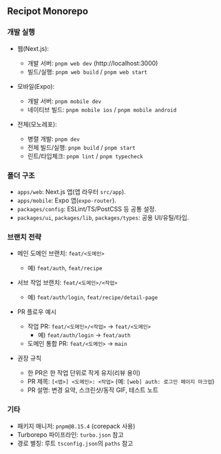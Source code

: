 ## Recipot Monorepo

### 개발 실행

- 웹(Next.js):
  - 개발 서버: `pnpm web dev` (http://localhost:3000)
  - 빌드/실행: `pnpm web build` / `pnpm web start`

- 모바일(Expo):
  - 개발 서버: `pnpm mobile dev`
  - 네이티브 빌드: `pnpm mobile ios` / `pnpm mobile android`

- 전체(모노레포):
  - 병렬 개발: `pnpm dev`
  - 전체 빌드/실행: `pnpm build` / `pnpm start`
  - 린트/타입체크: `pnpm lint` / `pnpm typecheck`

### 폴더 구조

- `apps/web`: Next.js 앱(앱 라우터 `src/app`).
- `apps/mobile`: Expo 앱(`expo-router`).
- `packages/config`: ESLint/TS/PostCSS 등 공통 설정.
- `packages/ui`, `packages/lib`, `packages/types`: 공용 UI/유틸/타입.

### 브랜치 전략

- 메인 도메인 브랜치: `feat/<도메인>`
  - 예) `feat/auth`, `feat/recipe`

- 서브 작업 브랜치: `feat/<도메인>/<작업>`
  - 예) `feat/auth/login`, `feat/recipe/detail-page`

- PR 플로우 예시
  - 작업 PR: `feat/<도메인>/<작업>` → `feat/<도메인>`
    - 예) `feat/auth/login` → `feat/auth`
  - 도메인 통합 PR: `feat/<도메인>` → `main`

- 권장 규칙
  - 한 PR은 한 작업 단위로 작게 유지(리뷰 용이)
  - PR 제목: `[<앱>] <도메인>: <작업>` (예: `[web] auth: 로그인 페이지 마크업`)
  - PR 설명: 변경 요약, 스크린샷/동작 GIF, 테스트 노트

### 기타

- 패키지 매니저: `pnpm@8.15.4` (corepack 사용)
- Turborepo 파이프라인: `turbo.json` 참고
- 경로 별칭: 루트 `tsconfig.json`의 `paths` 참고
